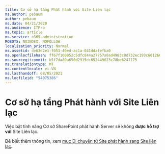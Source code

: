 ```yaml
---
title: Cơ sở hạ tầng Phát hành với Site Liên lạc
ms.author: pebaum
author: pebaum
ms.date: 04/21/2020
ms.audience: ITPro
ms.topic: article
ms.service: o365-administration
ROBOTS: NOINDEX, NOFOLLOW
localization_priority: Normal
ms.assetid: de63d2e1-f053-40ed-ac1a-041ddafefba0
ms.openlocfilehash: ff67f100052c5dfc844a27757a0ad4983c8d732ec199c601260206b1b621a085
ms.sourcegitcommit: b5f7da89a650d2915dc652449623c78be6247175
ms.translationtype: MT
ms.contentlocale: vi-VN
ms.lasthandoff: 08/05/2021
ms.locfileid: "54075386"
---
```

# <a name="publishing-infrastructure-with-a-communication-site"></a>Cơ sở hạ tầng Phát hành với Site Liên lạc


Việc bật tính năng Cơ sở SharePoint phát hành Server sẽ không **được hỗ trợ với** Site Liên lạc. 
  
Để biết thêm thông tin, xem [mục Di chuyển từ Site phát hành sang Site liên lạc](https://docs.microsoft.com/sharepoint/publishing-sites-classic-to-modern-experience). 
  

